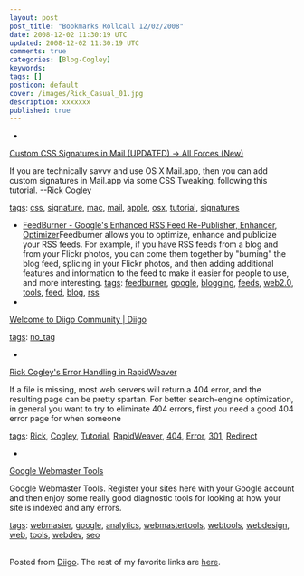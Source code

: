 ```yaml
---           
layout: post
post_title: "Bookmarks Rollcall 12/02/2008"
date: 2008-12-02 11:30:19 UTC
updated: 2008-12-02 11:30:19 UTC
comments: true
categories: [Blog-Cogley]
keywords: 
tags: []
posticon: default
cover: /images/Rick_Casual_01.jpg
description: xxxxxxx
published: true
---
```

 
- 
[Custom CSS Signatures in Mail (UPDATED) -> All Forces (New)](http://allforces.com/2006/04/14/css-signatures)


If you are technically savvy and use OS X Mail.app, then you can add custom signatures in Mail.app via some CSS Tweaking, following this tutorial. --Rick Cogley


[tags](http://www.diigo.com/cloud/rickcogley): [css](http://www.diigo.com/user/rickcogley/css), [signature](http://www.diigo.com/user/rickcogley/signature), [mac](http://www.diigo.com/user/rickcogley/mac), [mail](http://www.diigo.com/user/rickcogley/mail), [apple](http://www.diigo.com/user/rickcogley/apple), [osx](http://www.diigo.com/user/rickcogley/osx), [tutorial](http://www.diigo.com/user/rickcogley/tutorial), [signatures](http://www.diigo.com/user/rickcogley/signatures)


- [FeedBurner - Google's Enhanced RSS Feed Re-Publisher, Enhancer, Optimizer](http://www.feedburner.com/fb/a/home)Feedburner allows you to optimize, enhance and publicize your RSS feeds. For example, if you have RSS feeds from a blog and from your Flickr photos, you can come them together by "burning" the blog feed, splicing in your Flickr photos, and then adding additional features and information to the feed to make it easier for people to use, and more interesting. [tags](http://www.diigo.com/cloud/rickcogley): [feedburner](http://www.diigo.com/user/rickcogley/feedburner), [google](http://www.diigo.com/user/rickcogley/google), [blogging](http://www.diigo.com/user/rickcogley/blogging), [feeds](http://www.diigo.com/user/rickcogley/feeds), [web2.0](http://www.diigo.com/user/rickcogley/web2.0), [tools](http://www.diigo.com/user/rickcogley/tools), [feed](http://www.diigo.com/user/rickcogley/feed), [blog](http://www.diigo.com/user/rickcogley/blog), [rss](http://www.diigo.com/user/rickcogley/rss)
- 
[Welcome to Diigo Community | Diigo](http://www.diigo.com/welcome)


[tags](http://www.diigo.com/cloud/rickcogley): [no_tag](http://www.diigo.com/user/rickcogley/no_tag)


- 
[Rick Cogley's Error Handling in RapidWeaver](http://rick.cogley.info/goodies/reference/rick-cogley-error-handling-in-rapidweaver.php)


If a file is missing, most web servers will return a 404 error, and the resulting page can be pretty spartan. For better search-engine optimization, in general you want to try to eliminate 404 errors, first you need a good 404 error page for when someone 


[tags](http://www.diigo.com/cloud/rickcogley): [Rick](http://www.diigo.com/user/rickcogley/Rick), [Cogley](http://www.diigo.com/user/rickcogley/Cogley), [Tutorial](http://www.diigo.com/user/rickcogley/Tutorial), [RapidWeaver](http://www.diigo.com/user/rickcogley/RapidWeaver), [404](http://www.diigo.com/user/rickcogley/404), [Error](http://www.diigo.com/user/rickcogley/Error), [301](http://www.diigo.com/user/rickcogley/301), [Redirect](http://www.diigo.com/user/rickcogley/Redirect)


- 
[Google Webmaster Tools](https://www.google.com/webmasters/tools/dashboard)


Google Webmaster Tools. Register your sites here with your Google account and then enjoy some really good diagnostic tools for looking at how your site is indexed and any errors.


[tags](http://www.diigo.com/cloud/rickcogley): [webmaster](http://www.diigo.com/user/rickcogley/webmaster), [google](http://www.diigo.com/user/rickcogley/google), [analytics](http://www.diigo.com/user/rickcogley/analytics), [webmastertools](http://www.diigo.com/user/rickcogley/webmastertools), [webtools](http://www.diigo.com/user/rickcogley/webtools), [webdesign](http://www.diigo.com/user/rickcogley/webdesign), [web](http://www.diigo.com/user/rickcogley/web), [tools](http://www.diigo.com/user/rickcogley/tools), [webdev](http://www.diigo.com/user/rickcogley/webdev), [seo](http://www.diigo.com/user/rickcogley/seo)


<br />Posted from [Diigo](http://www.diigo.com). The rest of my favorite links are [here](http://www.diigo.com/user/rickcogley).